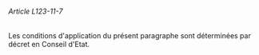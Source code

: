 ###### Article L123-11-7

Les conditions d'application du présent paragraphe sont déterminées par décret en Conseil d'Etat.

